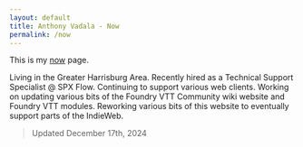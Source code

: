 ```yaml
---
layout: default
title: Anthony Vadala - Now
permalink: /now
---
```


This is my [now](https://nownownow.com/about) page.

Living in the Greater Harrisburg Area. Recently hired as a Technical Support Specialist @ SPX Flow. Continuing to support various web clients. Working on updating various bits of the Foundry VTT Community wiki website and Foundry VTT modules. Reworking various bits of this website to eventually support parts of the IndieWeb.

> Updated December 17th, 2024